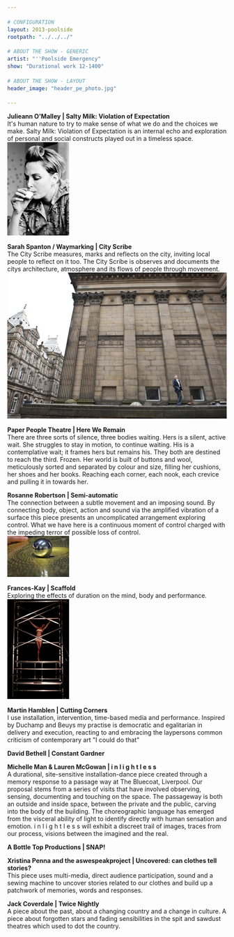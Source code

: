 ```yaml
---

# CONFIGURATION
layout: 2013-poolside
rootpath: "../../../"

# ABOUT THE SHOW - GENERIC
artist: "''Poolside Emergency"
show: "Durational work 12-1400"

# ABOUT THE SHOW - LAYOUT
header_image: "header_pe_photo.jpg"

---
```


**Julieann O'Malley | Salty Milk: Violation of Expectation**   
It's human nature to try to make sense of what we do and the choices we make. Salty Milk: Violation of Expectation is an internal echo and exploration of personal and social constructs played out in a timeless space.    
![Julieann O'Malley](saltymilkbw1.jpg)

**Sarah Spanton / Waymarking | City Scribe**   
The City Scribe measures, marks and reflects on the city, inviting local people to reflect on it too.  The City Scribe is observes and documents the citys architecture, atmosphere and its flows of people through movement.    
 ![City Scribe](city_scribe.jpg)    
 
**Paper People Theatre | Here We Remain**    
There are three sorts of silence, three bodies waiting. Hers is a silent, active wait. She struggles to stay in motion, to continue waiting. His is a contemplative wait; it frames hers but remains his.  They both are destined to reach the third. Frozen. Her world is built of buttons and wool, meticulously sorted and separated by colour and size, filling her cushions, her shoes and her books. Reaching each corner, each nook, each crevice and pulling it in towards her.    
    

**Rosanne Robertson | Semi-automatic**     	
The connection between a subtle movement and an imposing sound.    By connecting body, object, action and sound via the amplified vibration of a surface this piece presents an uncomplicated arrangement exploring control. What we have here is a continuous moment of control charged with the impeding terror of possible loss of control.    
 ![Rosanne Robertson](rosanne_robertson_2.jpg)    
 
**Frances-Kay | Scaffold**   
Exploring the effects of duration on the mind, body and performance.    
 ![Frances-Kay](franceskay.jpg)   
 
**Martin Hamblen | Cutting Corners**    
I use installation, intervention, time-based media and performance. Inspired by Duchamp and Beuys my practise is democratic and egalitarian in delivery and execution, reacting to and embracing the laypersons common criticism of contemporary art "I could do that"    

**David Bethell | Constant Gardner**   

**Michelle Man & Lauren McGowan | i n l i g h t  l e  s  s**   
A durational, site-sensitive installation-dance piece created through a memory response to a passage way at The Bluecoat, Liverpool. Our proposal stems from a series of visits that have involved observing, sensing, documenting and touching on the space. The passageway is both an outside and inside space, between the private and the public, carving into the body of the building. The choreographic language has emerged from the visceral ability of light to identify directly with human sensation and emotion. 
i n l i g h t l e s s will exhibit a discreet trail of images, traces from our process, visions between the imagined and the real.     

**A Bottle Top Productions | SNAP!**    

**Xristina Penna and the aswespeakproject | Uncovered:	can clothes tell stories?**  
This piece uses multi-media, direct audience participation, sound and a sewing machine to uncover stories related to our clothes and build up a patchwork of memories, words and responses.     

**Jack Coverdale | Twice Nightly**     
A piece about the past, about a changing country and a change in culture. A piece about forgotten stars and fading sensibilities in the spit and sawdust theatres which used to dot the country.    
